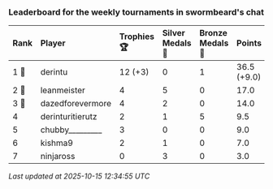 ### Leaderboard for the weekly tournaments in swormbeard's chat

| Rank  | Player           | Trophies 🏆 | Silver Medals 🥈 | Bronze Medals 🥉 | Points      |
|:------|:-----------------|:------------|:-----------------|:-----------------|:------------|
| 1 🥇  | derintu          | 12 (+3)     | 0                | 1                | 36.5 (+9.0) |
| 2 🥈  | leanmeister      | 4           | 5                | 0                | 17.0        |
| 3 🥉  | dazedforevermore | 4           | 2                | 0                | 14.0        |
| 4     | derinturitierutz | 2           | 1                | 5                | 9.5         |
| 5     | chubby_________  | 3           | 0                | 0                | 9.0         |
| 6     | kishma9          | 2           | 1                | 0                | 7.0         |
| 7     | ninjaross        | 0           | 3                | 0                | 3.0         |

_Last updated at 2025-10-15 12:34:55 UTC_